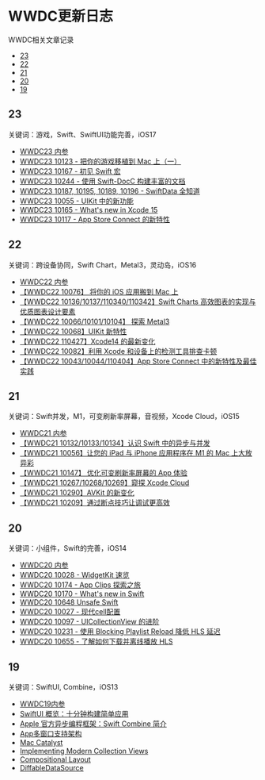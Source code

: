 # WWDC更新日志
WWDC相关文章记录

- [23](#23)
- [22](#22)
- [21](#21)
- [20](#20)
- [19](#19)


## 23
关键词：游戏，Swift、SwiftUI功能完善，iOS17

- [WWDC23 内参](https://xiaozhuanlan.com/wwdc23)
- [WWDC23 10123 - 把你的游戏移植到 Mac 上（一）](https://xiaozhuanlan.com/topic/7036984215)
- [WWDC23 10167 - 初见 Swift 宏](https://xiaozhuanlan.com/topic/1403528796)
- [WWDC23 10244 - 使用 Swift-DocC 构建丰富的文档](https://xiaozhuanlan.com/topic/5976024813)
- [WWDC23 10187, 10195, 10189, 10196 - SwiftData 全知道](https://xiaozhuanlan.com/topic/4937125086)
- [WWDC23 10055 - UIKit 中的新功能](https://xiaozhuanlan.com/topic/0651384792)
- [WWDC23 10165 - What's new in Xcode 15](https://xiaozhuanlan.com/topic/4731268095)
- [WWDC23 10117 - App Store Connect 的新特性](https://xiaozhuanlan.com/topic/5304186279)



## 22
关键词：跨设备协同，Swift Chart，Metal3，灵动岛，iOS16

- [WWDC22 内参](https://xiaozhuanlan.com/wwdc22)
- [【WWDC22 10076】 将你的 iOS 应用搬到 Mac 上](https://xiaozhuanlan.com/topic/5912378064)
- [【WWDC22 10136/10137/110340/110342】Swift Charts 高效图表的实现与优质图表设计要素](https://xiaozhuanlan.com/topic/2164358790)
- [【WWDC22 10066/10101/10104】 探索 Metal3](https://xiaozhuanlan.com/topic/9276153048)
- [【WWDC22 10068】UIKit 新特性](https://xiaozhuanlan.com/topic/3805624917)
- [【WWDC22 110427】Xcode14 的最新变化](https://xiaozhuanlan.com/topic/9706284531)
- [【WWDC22 10082】利用 Xcode 和设备上的检测工具排查卡顿](https://xiaozhuanlan.com/topic/9126308457)
- [【WWDC22 10043/10044/110404】App Store Connect 中的新特性及最佳实践](https://xiaozhuanlan.com/topic/1502478369)



## 21
关键词：Swift并发，M1，可变刷新率屏幕，音视频，Xcode Cloud，iOS15

- [WWDC21 内参](https://xiaozhuanlan.com/wwdc21)  
- [【WWDC21 10132/10133/10134】认识 Swift 中的异步与并发](https://xiaozhuanlan.com/topic/8627905413)
- [【WWDC21 10056】让您的 iPad 与 iPhone 应用程序在 M1 的 Mac 上大放异彩](https://xiaozhuanlan.com/topic/4392718605)
- [【WWDC21 10147】 优化可变刷新率屏幕的 App 体验](https://xiaozhuanlan.com/topic/7842135096)
- [【WWDC21 10267/10268/10269】窥探 Xcode Cloud](https://xiaozhuanlan.com/topic/7496513820)
- [【WWDC21 10290】AVKit 的新变化](https://xiaozhuanlan.com/topic/1574609238)
- [【WWDC21 10209】通过断点技巧让调试更高效](https://xiaozhuanlan.com/topic/1084569237)



## 20
关键词：小组件，Swift的完善，iOS14
- [WWDC20 内参](https://xiaozhuanlan.com/wwdc20)
- [WWDC20 10028 - WidgetKit 速览](https://xiaozhuanlan.com/topic/8610723945)
- [WWDC20 10174 - App Clips 探索之旅](https://xiaozhuanlan.com/topic/4063519872)
- [WWDC20 10170 - What's new in Swift](https://xiaozhuanlan.com/topic/2804537169)
- [WWDC20 10648 Unsafe Swift](https://xiaozhuanlan.com/topic/5948263071)
- [WWDC20 10027 - 现代cell配置](https://xiaozhuanlan.com/topic/6923780145)
- [WWDC20 10097 - UICollectionView 的进阶](https://xiaozhuanlan.com/topic/7685190234)
- [WWDC20 10231 - 使用 Blocking Playlist Reload 降低 HLS 延迟](https://xiaozhuanlan.com/topic/2650843179)
- [WWDC20 10655 - 了解如何下载并离线播放 HLS](https://xiaozhuanlan.com/topic/6985071234)


## 19
关键词：SwiftUI, Combine，iOS13
- [WWDC19内参](https://xiaozhuanlan.com/wwdc19)
- [SwiftUI 概览：十分钟构建简单应用](https://xiaozhuanlan.com/topic/9604582713)
- [Apple 官方异步编程框架：Swift Combine 简介](https://xiaozhuanlan.com/topic/9683417052)
- [App多窗口支持架构](https://xiaozhuanlan.com/topic/4876109325)
- [Mac Catalyst](https://developer.apple.com/mac-catalyst/)
- [Implementing Modern Collection Views](https://developer.apple.com/documentation/uikit/views_and_controls/collection_views/implementing_modern_collection_views)
- [Compositional Layout](https://juejin.cn/post/6844903864504860680)
- [DiffableDataSource](https://www.jianshu.com/p/3fd254a5a4fb)


